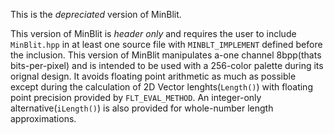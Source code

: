 This is the _depreciated_ version of MinBlit.

This version of MinBlit is _header only_ and requires the user to include `MinBlit.hpp`
in at least one source file with `MINBLT_IMPLEMENT` defined before the inclusion.
This version of MinBlit manipulates a-one channel 8bpp(thats bits-per-pixel) and
is intended to be used with a 256-color palette during its orignal design. It
avoids floating point arithmetic as much as possible except during the
calculation of 2D Vector lenghts(`Length()`) with floating point precision provided by
`FLT_EVAL_METHOD`. An integer-only alternative(`iLength()`) is also provided for
whole-number length approximations.
